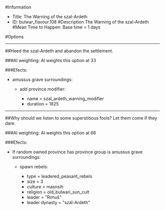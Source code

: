 #Information
 - Title: The Warning of the szal-Ardeth
 - ID: bulwar_flavour.108
#Description
The Warning of the szal-Ardeth
#Mean Time to Happen:
Base time = 1 days

#Options

___
##Heed the szal-Ardeth and abandon the settlement.

###AI weighting:
AI weights this option at 33


###Efects:<ul><li>amussus grave surroundings:</li><ul><li>add province modifier:</li><ul><li>name = szal_ardeth_warning_modifier</li><li>duration = 1825</li></ul></ul></ul>

___
##Why should we listen to some superstitious fools? Let them come if they dare.

###AI weighting:
AI weights this option at 66


###Efects:<ul><li>If random owned province has province group is amussus grave surroundings:</li><ul><li>spawn rebels:</li><ul><li>type = leadered_peasant_rebels</li><li>size = 3</li><li>culture = masnsih</li><li>religion = old_bulwari_sun_cult</li><li>leader = "Rimuš"</li><li>leader dynasty = "szal-Ardeth"</li></ul></ul></ul>
